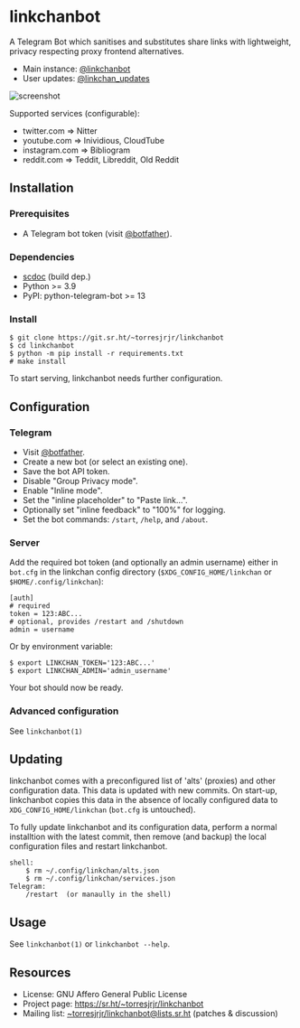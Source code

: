 linkchanbot
===========

A Telegram Bot which sanitises and substitutes share links
with lightweight, privacy respecting proxy frontend alternatives.

- Main instance: [@linkchanbot](https://t.me/linkchanbot)
- User updates: [@linkchan\_updates](https://t.me/linkchan_updates)

![screenshot](https://i.imgur.com/WnbOD5c.jpg)

Supported services (configurable):

- twitter.com => Nitter
- youtube.com => Inividious, CloudTube
- instagram.com => Bibliogram
- reddit.com => Teddit, Libreddit, Old Reddit


Installation
------------

### Prerequisites

- A Telegram bot token (visit [@botfather](https://t.me/botfather)).

### Dependencies

- [scdoc](https://sr.ht/~sircmpwn/scdoc) (build dep.)
- Python >= 3.9
- PyPI: python-telegram-bot >= 13

### Install

	$ git clone https://git.sr.ht/~torresjrjr/linkchanbot
	$ cd linkchanbot
	$ python -m pip install -r requirements.txt
	# make install

To start serving, linkchanbot needs further configuration.


Configuration
-------------

### Telegram

- Visit [@botfather](https://t.me/botfather).
- Create a new bot (or select an existing one).
- Save the bot API token.
- Disable "Group Privacy mode".
- Enable "Inline mode".
- Set the "inline placeholder" to "Paste link...".
- Optionally set "inline feedback" to "100%" for logging.
- Set the bot commands: `/start`, `/help`, and `/about`.

### Server

Add the required bot token (and optionally an admin username)
either in `bot.cfg` in the linkchan config directory
(`$XDG_CONFIG_HOME/linkchan` or `$HOME/.config/linkchan`):

	[auth]
	# required
	token = 123:ABC...
	# optional, provides /restart and /shutdown
	admin = username

Or by environment variable:

	$ export LINKCHAN_TOKEN='123:ABC...'
	$ export LINKCHAN_ADMIN='admin_username'

Your bot should now be ready.

### Advanced configuration

See `linkchanbot(1)`


Updating
--------

linkchanbot comes with a preconfigured list of 'alts' (proxies) and
other configuration data. This data is updated with new commits. On
start-up, linkchanbot copies this data in the absence of locally
configured data to `XDG_CONFIG_HOME/linkchan` (`bot.cfg` is untouched).

To fully update linkchanbot and its configuration data, perform a normal
installtion with the latest commit, then remove (and backup) the local
configuration files and restart linkchanbot.

	shell:
		$ rm ~/.config/linkchan/alts.json
		$ rm ~/.config/linkchan/services.json
	Telegram:
		/restart  (or manaully in the shell)


Usage
-----

See `linkchanbot(1)` or `linkchanbot --help`.


Resources
---------

- License: GNU Affero General Public License
- Project page: <https://sr.ht/~torresjrjr/linkchanbot>
- Mailing list: <~torresjrjr/linkchanbot@lists.sr.ht> (patches & discussion)

